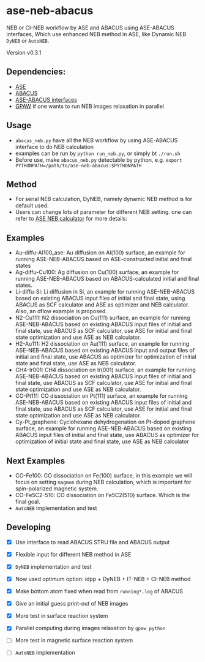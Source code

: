# ase-neb-abacus
NEB or CI-NEB workflow by ASE and ABACUS using ASE-ABACUS interfaces,
Which use enhanced NEB method in ASE, like Dynamic NEB `DyNEB` or `AutoNEB`.

Version v0.3.1

## Dependencies:
- [ASE](https://wiki.fysik.dtu.dk/ase/about.html)
- [ABACUS](https://abacus.deepmodeling.com/en/latest/)
- [ASE-ABACUS interfaces](https://gitlab.com/1041176461/ase-abacus)
- [GPAW](https://wiki.fysik.dtu.dk/gpaw/install.html) if one wants to run NEB images relaxation in parallel

## Usage
- `abacus_neb.py` have all the NEB workflow by using ASE-ABACUS interface to do NEB calculation
- examples can be run by `python run_neb.py`, or simply bt `./run.sh`
- Before use, make `abacus_neb.py` detectable by python, e.g. `export PYTHONPATH=/path/to/ase-neb-abacus:$PYTHONPATH`

## Method
- For serial NEB calculation, DyNEB, namely dynamic NEB method is for default used.
- Users can change lots of parameter for different NEB setting. one can refer to [ASE NEB calculator](https://wiki.fysik.dtu.dk/ase/ase/neb.html#module-ase.neb) for more details: 

## Examples
- Au-diffu-Al100_ase: Au diffusion on Al(100) surface, an example for running ASE-NEB-ABACUS based on ASE-constructed initial and final states
- Ag-diffu-Cu100: Ag diffusion on Cu(100) surface, an example for running ASE-NEB-ABACUS based on ABACUS-calculated initial and final states. 
- Li-diffu-Si: Li diffusion in Si, an example for running ASE-NEB-ABACUS based on existing ABACUS input files of initial and final state, using ABACUS as SCF calculator and ASE as optimizer and NEB calculator.  Also, an dflow example is proposed.
- N2-Cu111: N2 dissociation on Cu(111) surface, an example for running ASE-NEB-ABACUS based on existing ABACUS input files of initial and final state, use ABACUS as SCF calculator, use ASE for initial and final state optimization and use ASE as NEB calculator. 
- H2-Au111: H2 dissociation on Au(111) surface, an example for running ASE-NEB-ABACUS based on existing ABACUS input and output files of initial and final state, use ABACUS as optimizer for optimization of initial state and final state, use ASE as NEB calculator.
- CH4-Ir001: CH4 dissociation on Ir(001) surface, an example for running ASE-NEB-ABACUS based on existing ABACUS input files of initial and final state, use ABACUS as SCF calculator, use ASE for initial and final state optimization and use ASE as NEB calculator.
- CO-Pt111: CO dissociation on Pt(111) surface, an example for running ASE-NEB-ABACUS based on existing ABACUS input files of initial and final state, use ABACUS as SCF calculator, use ASE for initial and final state optimization and use ASE as NEB calculator. 
- Cy-Pt_graphene: Cyclohexane dehydrogenation on Pt-doped graphene surface, an example for running ASE-NEB-ABACUS based on existing ABACUS input files of initial and final state, use ABACUS as optimizer for optimization of initial state and final state, use ASE as NEB calculator


## Next Examples
- CO-Fe100: CO dissociation on Fe(100) surface, in this example we will focus on setting `magmom` during NEB calculation, which is important for spin-polarized magnetic system.
- CO-Fe5C2-510: CO dissociation on Fe5C2(510) surface. Which is the final goal.
- `AutoNEB` implementation and test 

## Developing
- [x] Use interface to read ABACUS STRU file and ABACUS output
- [x] Flexible input for different NEB method in ASE
- [x] `DyNEB` implementation and test
- [x] Now used optimum option: idpp + DyNEB + IT-NEB + CI-NEB method
- [x] Make bottom atom fixed when read from `running*.log` of ABACUS
- [x] Give an initial guess print-out of NEB images
- [x] More test in surface reaction system
- [x] Parallel computing during images relaxation by `gpaw python`
- [ ] More test in magnetic surface reaction system
- [ ] `AutoNEB` implementation


